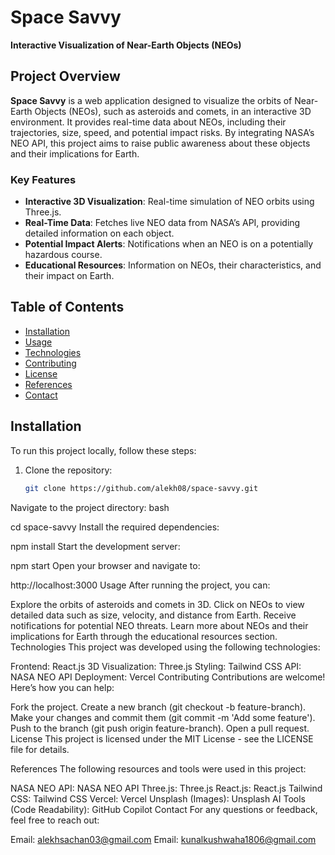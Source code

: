 # **Space Savvy**  
**Interactive Visualization of Near-Earth Objects (NEOs)**



## **Project Overview**
**Space Savvy** is a web application designed to visualize the orbits of Near-Earth Objects (NEOs), such as asteroids and comets, in an interactive 3D environment. It provides real-time data about NEOs, including their trajectories, size, speed, and potential impact risks. By integrating NASA’s NEO API, this project aims to raise public awareness about these objects and their implications for Earth.

### **Key Features**
- **Interactive 3D Visualization**: Real-time simulation of NEO orbits using Three.js.
- **Real-Time Data**: Fetches live NEO data from NASA’s API, providing detailed information on each object.
- **Potential Impact Alerts**: Notifications when an NEO is on a potentially hazardous course.
- **Educational Resources**: Information on NEOs, their characteristics, and their impact on Earth.

## **Table of Contents**
- [Installation](#installation)
- [Usage](#usage)
- [Technologies](#technologies)
- [Contributing](#contributing)
- [License](#license)
- [References](#references)
- [Contact](#contact)

## **Installation**
To run this project locally, follow these steps:

1. Clone the repository:
   ```bash
   git clone https://github.com/alekh08/space-savvy.git
Navigate to the project directory:
bash

cd space-savvy
Install the required dependencies:


npm install
Start the development server:


npm start
Open your browser and navigate to:


http://localhost:3000
Usage
After running the project, you can:

Explore the orbits of asteroids and comets in 3D.
Click on NEOs to view detailed data such as size, velocity, and distance from Earth.
Receive notifications for potential NEO threats.
Learn more about NEOs and their implications for Earth through the educational resources section.
Technologies
This project was developed using the following technologies:

Frontend: React.js
3D Visualization: Three.js
Styling: Tailwind CSS
API: NASA NEO API
Deployment: Vercel
Contributing
Contributions are welcome! Here’s how you can help:

Fork the project.
Create a new branch (git checkout -b feature-branch).
Make your changes and commit them (git commit -m 'Add some feature').
Push to the branch (git push origin feature-branch).
Open a pull request.
License
This project is licensed under the MIT License - see the LICENSE file for details.

References
The following resources and tools were used in this project:

NASA NEO API: NASA NEO API
Three.js: Three.js
React.js: React.js
Tailwind CSS: Tailwind CSS
Vercel: Vercel
Unsplash (Images): Unsplash
AI Tools (Code Readability): GitHub Copilot
Contact
For any questions or feedback, feel free to reach out:

Email: alekhsachan03@gmail.com
Email: kunalkushwaha1806@gmail.com


